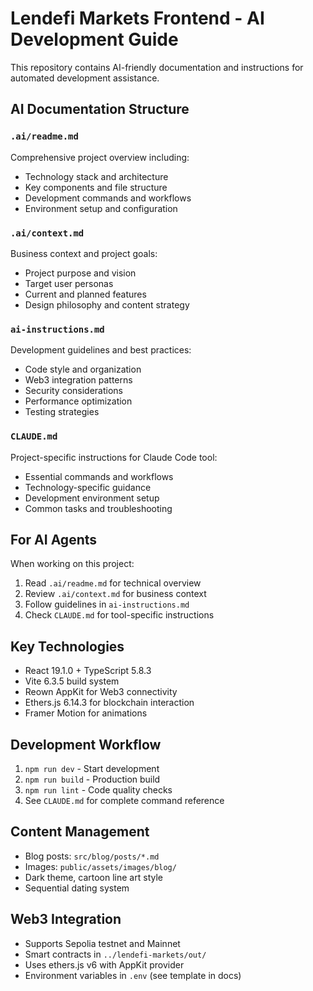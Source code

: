 # Lendefi Markets Frontend - AI Development Guide

This repository contains AI-friendly documentation and instructions for automated development assistance.

## AI Documentation Structure

### `.ai/readme.md`
Comprehensive project overview including:
- Technology stack and architecture
- Key components and file structure
- Development commands and workflows
- Environment setup and configuration

### `.ai/context.md`
Business context and project goals:
- Project purpose and vision
- Target user personas
- Current and planned features
- Design philosophy and content strategy

### `ai-instructions.md`
Development guidelines and best practices:
- Code style and organization
- Web3 integration patterns
- Security considerations
- Performance optimization
- Testing strategies

### `CLAUDE.md`
Project-specific instructions for Claude Code tool:
- Essential commands and workflows
- Technology-specific guidance
- Development environment setup
- Common tasks and troubleshooting

## For AI Agents

When working on this project:
1. Read `.ai/readme.md` for technical overview
2. Review `.ai/context.md` for business context
3. Follow guidelines in `ai-instructions.md`
4. Check `CLAUDE.md` for tool-specific instructions

## Key Technologies
- React 19.1.0 + TypeScript 5.8.3
- Vite 6.3.5 build system
- Reown AppKit for Web3 connectivity
- Ethers.js 6.14.3 for blockchain interaction
- Framer Motion for animations

## Development Workflow
1. `npm run dev` - Start development
2. `npm run build` - Production build
3. `npm run lint` - Code quality checks
4. See `CLAUDE.md` for complete command reference

## Content Management
- Blog posts: `src/blog/posts/*.md`
- Images: `public/assets/images/blog/`
- Dark theme, cartoon line art style
- Sequential dating system

## Web3 Integration
- Supports Sepolia testnet and Mainnet
- Smart contracts in `../lendefi-markets/out/`
- Uses ethers.js v6 with AppKit provider
- Environment variables in `.env` (see template in docs)